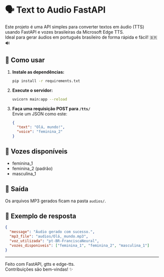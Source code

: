 # 🗣️ Text to Audio FastAPI

Este projeto é uma API simples para converter textos em áudio (TTS) usando FastAPI e vozes brasileiras da Microsoft Edge TTS.  
Ideal para gerar áudios em português brasileiro de forma rápida e fácil! 🇧🇷🔊

## 🚀 Como usar

1. **Instale as dependências:**
   ```bash
   pip install -r requirements.txt
   ```

2. **Execute o servidor:**
   ```bash
   uvicorn main:app --reload
   ```

3. **Faça uma requisição POST para `/tts/`**  
   Envie um JSON como este:
   ```json
   {
     "text": "Olá, mundo!",
     "voice": "feminina_2"
   }
   ```

## 🎤 Vozes disponíveis

- feminina_1
- feminina_2 (padrão)
- masculina_1

## 📂 Saída

Os arquivos MP3 gerados ficam na pasta `audios/`.

## 📝 Exemplo de resposta

```json
{
  "message": "Áudio gerado com sucesso.",
  "mp3_file": "audios/Olá,_mundo.mp3",
  "voz_utilizada": "pt-BR-FranciscaNeural",
  "vozes_disponiveis": ["feminina_1", "feminina_2", "masculina_1"]
}
```

---

Feito com FastAPI, gtts e edge-tts.  
Contribuições são bem-vindas! ✨